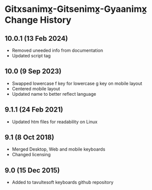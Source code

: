 Gitxsanimx̱-Gitsenimx̱-Gyaanimx̱ Change History
============================
10.0.1 (13 Feb 2024)
-----------------
* Removed uneeded info from documentation
* Updated script tag

10.0 (9 Sep 2023)
-----------------
* Swapped lowercase f key for lowercase g key on mobile layout
* Centered mobile layout
* Updated name to better reflect language

9.1.1 (24 Feb 2021)
-----------------
* Updated htm files for readability on Linux

9.1 (8 Oct 2018)
-----------------
* Merged Desktop, Web and mobile keyboards
* Changed licensing

9.0 (15 Dec 2015)
-----------------

* Added to tavultesoft keyboards github repository
